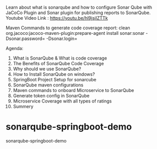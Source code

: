 Learn about what is sonarqube and how to configure Sonar Qube with JaCoCo Plugin and Sonar plugin for publishing reports to SonarQube. Youtube Video Link : https://youtu.be/hl9jsjIZTTk

Maven Commands to generate code coverage report:
clean org.jacoco:jacoco-maven-plugin:prepare-agent install
sonar:sonar -Dsonar.password= -Dsonar.login=<Your Token>
  
 Agenda:

1. What is SonarQube & What is code coverage
2. The Benefits of SonarQube Code Coverage
3. Why should we use SonarQube?
4. How to Install SonarQube on windows?
5. SpringBoot Project Setup for sonarcube
6. SonarQube maven configurations
7. Maven commands to onboard Microservice to SonarQube
8. Generate token config in SonarQube
9. Microservice Coverage with all types of ratings
10. Summery
  
# sonarqube-springboot-demo
sonarqube-springboot-demo
